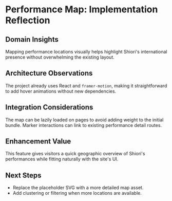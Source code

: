 # Performance Map: Implementation Reflection

## Domain Insights
Mapping performance locations visually helps highlight Shiori's international presence without overwhelming the existing layout.

## Architecture Observations
The project already uses React and `framer-motion`, making it straightforward to add hover animations without new dependencies.

## Integration Considerations
The map can be lazily loaded on pages to avoid adding weight to the initial bundle. Marker interactions can link to existing performance detail routes.

## Enhancement Value
This feature gives visitors a quick geographic overview of Shiori's performances while fitting naturally with the site's UI.

## Next Steps
- Replace the placeholder SVG with a more detailed map asset.
- Add clustering or filtering when more locations are available.
